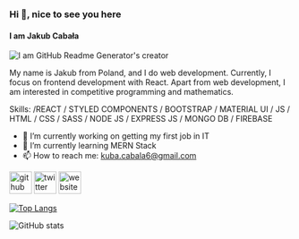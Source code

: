 ### Hi 👋, nice to see you here
#### I am Jakub Cabała
![I am GitHub Readme Generator's creator](https://adigitalguru.com/wp-content/uploads/2019/11/banner-web-development.png)

My name is Jakub from Poland, and I do web development. Currently, I focus on frontend development with React. Apart from web development, I am interested in competitive programming and mathematics.

Skills: /REACT / STYLED COMPONENTS / BOOTSTRAP / MATERIAL UI / JS / HTML / CSS / SASS / NODE JS / EXPRESS JS / MONGO DB / FIREBASE

- 🔭 I’m currently working on getting my first job in IT 
- 🌱 I’m currently learning MERN Stack 
- 📫 How to reach me: kuba.cabala6@gmail.com 


[<img src='https://cdn.jsdelivr.net/npm/simple-icons@3.0.1/icons/github.svg' alt='github' height='40'>](https://github.com/jCabala)  [<img src='https://cdn.jsdelivr.net/npm/simple-icons@3.0.1/icons/twitter.svg' alt='twitter' height='40'>](https://twitter.com/https://twitter.com/CabalaKuba)  [<img src='https://cdn.jsdelivr.net/npm/simple-icons@3.0.1/icons/icloud.svg' alt='website' height='40'>](https://jcabala.vercel.app/#about)  

[![Top Langs](https://github-readme-stats.vercel.app/api/top-langs/?username=jCabala)](https://github.com/anuraghazra/github-readme-stats)

![GitHub stats](https://github-readme-stats.vercel.app/api?username=jCabala&show_icons=true)  

